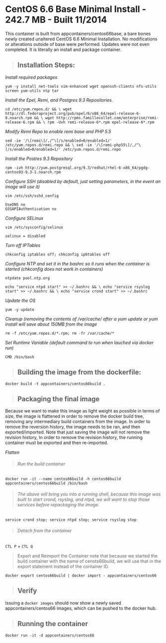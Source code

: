 #  CentOS 6.6 Base Minimal Install - 242.7 MB - Built 11/2014

This container is built from appcontainers/centos66base, a bare bones newly created unaltered CentOS 6.6 Minimal Installation. No modifications or alterations outside of base were performed. Updates were not even completed. It is literally an install and package container.


>## Installation Steps:

*Install required packages*

`yum -y install net-tools vim-enhanced wget openssh-clients nfs-utils screen yum-utils ntp tar`

*Install the Epel, Remi, and Postgres 9.3 Repositories.*

`cd /etc/yum.repos.d/ && \
wget http://dl.fedoraproject.org/pub/epel/6/x86_64/epel-release-6-8.noarch.rpm && \
wget http://rpms.famillecollet.com/enterprise/remi-release-6.rpm && \
rpm -Uvh remi-release-6*.rpm epel-release-6*.rpm`

*Modify Remi Repo to enable remi base and PHP 5.5*

`sed -ie '/\[remi\]/,/^\[/s/enabled=0/enabled=1/' /etc/yum.repos.d/remi.repo && \
sed -ie '/\[remi-php55\]/,/^\[/s/enabled=0/enabled=1/' /etc/yum.repos.d/remi.repo`

*Install the Postres 9.3 Repository*
       
`rpm -ivh http://yum.postgresql.org/9.3/redhat/rhel-6-x86_64/pgdg-centos93-9.3-1.noarch.rpm`

*Configure SSH (disabled by default, just setting parameters, in the event an image will use it)*

`vim /etc/ssh/sshd_config `

    UseDNS no
    GSSAPIAuthentication no

*Configure SELinux*
    
`vim /etc/sysconfig/selinux`

    selinux = disabled

*Turn off IPTables*
    
`chkconfig iptables off; chkconfig ip6tables off`

*Configure NTP and set it in the bashrc so it runs when the container is started (chkconfig does not work in containers)*

`ntpdate pool.ntp.org`

`echo "service ntpd start" >> ~/.bashrc && \
echo "service rsyslog start" >> ~/.bashrc && \
echo "service crond start" >> ~/.bashrc`

*Update the OS*

`yum -y update`

*Cleanup (removing the contents of /var/cache/ after a yum update or yum install will save about 150MB from the image*

`rm -f /etc/yum.repos.d/*.rpm; rm -fr /var/cache/*`

*Set Runtime Variable (default command to run when lauched via docker run)*
    
    CMD /bin/bash


>## Building the image from the dockerfile:
    
`docker build -t appcontainers/centos66build .`


>## Packaging the final image

Because we want to make this image as light weight as possible in terms of size, the image is flattened in order to remove the docker build tree, removing any intermediary build containers from the image. In order to remove the reversion history, the image needs to be ran, and then exported/imported. Note that just saving the image will not remove the revision history, In order to remove the revision history, the running container must be exported and then re-imported. 

*Flatten*

>###### Run the build container

`docker run -it --name centos66build -h centos66build  appcontainers/centos66build /bin/bash`
    
>###### The above will bring you into a running shell, because this image was built to start crond, rsyslog, and ntpd, we will want to stop those services before repackaging the image. 

`service crond stop; service ntpd stop; service rsyslog stop`

>###### Detach from the container
    
`CTL P` + `CTL Q`

> Export and Reimport the Container note that because we started the build container with the name of cenots66build, we will use that in the export statement instead of the container ID.
    
`docker export centos66build | docker import - appcontainers/centos66`

>## Verify

Issuing a `docker images` should now show a newly saved appcontainers/centos66 images, which can be pushed to the docker hub.

>## Running the container
    
`docker run -it -d appcontainers/centos66`